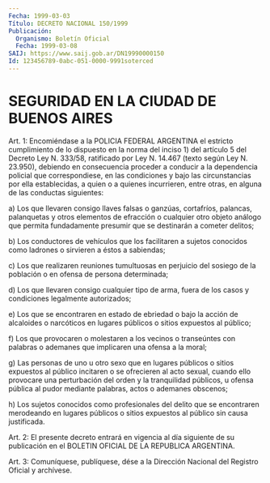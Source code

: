 ```yaml
---
Fecha: 1999-03-03
Título: DECRETO NACIONAL 150/1999
Publicación:
  Organismo: Boletín Oficial
  Fecha: 1999-03-08
SAIJ: https://www.saij.gob.ar/DN19990000150
Id: 123456789-0abc-051-0000-9991soterced
---
```

# SEGURIDAD EN LA CIUDAD DE BUENOS AIRES

<a id="1"></a>
Art. 1:  Encomiéndase  a  la  POLICIA  FEDERAL  ARGENTINA  el estricto cumplimiento de lo dispuesto en la norma del inciso 1) del artículo 5 del Decreto Ley N. 333/58, ratificado por Ley N. 14.467 (texto según  Ley N. 23.950),  debiendo en consecuencia proceder a conducir  a  la dependencia policial  que  correspondiese,  en  las condiciones y  bajo  las  circunstancias  por  ella establecidas, a quien  o  a  quienes  incurrieren,  entre otras, en alguna  de  las conductas siguientes:

a) Los que llevaren consigo llaves falsas  o  ganzúas,  cortafríos, palancas,  palanquetas  y  otros elementos de efracción o cualquier otro  objeto  análogo  que permita  fundadamente  presumir  que  se destinarán a cometer delitos;

b) Los conductores de vehículos  que  los  facilitaren  a  sujetos conocidos  como  ladrones  o  sirvieren  a  éstos a sabiendas;

c) Los  que  realizaren  reuniones  tumultuosas  en  perjuicio  del sosiego  de  la  población  o  en  ofensa  de  persona determinada;

d) Los que llevaren consigo cualquier tipo de arma,  fuera  de  los casos y condiciones legalmente autorizados;

e) Los que se encontraren en estado de ebriedad o bajo la acción de alcaloides  o  narcóticos en lugares públicos o sitios expuestos al público;

f) Los que provocaren  o molestaren a los vecinos o transeúntes con palabras  o  ademanes  que   implicaren  una  ofensa  a  la  moral;

g) Las personas de uno u otro sexo que en lugares públicos o sitios expuestos al público incitaren  o  se  ofrecieren  al  acto sexual, cuando  ello provocare una perturbación del orden y la tranquilidad públicos,  u  ofensa  pública  al  pudor mediante palabras, actos o ademanes obscenos;

h) Los  sujetos conocidos como profesionales  del  delito  que  se encontraren  merodeando  en  lugares públicos o sitios expuestos al público sin causa justificada.

<a id="2"></a>
Art. 2: El presente decreto entrará  en  vigencia al día siguiente de su publicación en el BOLETIN OFICIAL DE  LA  REPUBLICA ARGENTINA.

<a id="3"></a>
Art. 3: Comuníquese, publíquese, dése a la Dirección  Nacional del Registro Oficial y archívese.